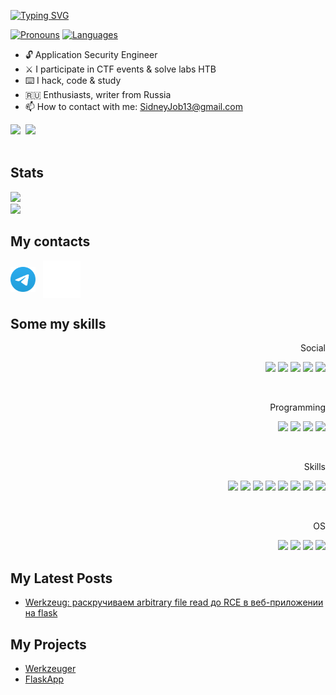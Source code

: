[![Typing SVG](https://readme-typing-svg.herokuapp.com?color=%2336BCF7&lines=Hi%20all!%20I%20am%20SidneyJob)](https://sidneyjob.ru)


[![ Pronouns ](https://img.shields.io/badge/[%20He%20/%20His%20]-informational?style=flat-square&color=eeeeee)]()
[![ Languages ](https://img.shields.io/badge/[%20RU%20|%20EN%20]-informational?style=flat-square&color=eeeeee)]()


- 🔓 Application Security Engineer
- ⚔️ I participate in CTF events & solve labs HTB
- ⌨️ I hack, code & study
- 🇷🇺 Enthusiasts, writer from Russia 
- 📫 How to contact with me: SidneyJob13@gmail.com


<div align=left class="CV">
	<a href="https://sidneyjob.ru"><img src="https://img.shields.io/badge/CV%20[EN]-informational?style=for-the-badge&color=808080"/></a>&nbsp;
	<a href="https://sidneyjob.ru"><img src="https://img.shields.io/badge/CV%20[RU]-informational?style=for-the-badge&color=808080"/></a>
</div>&nbsp;



## Stats
<div>
    <div align=left>
        <a href="https://github.com/SidneyJob"><img src="https://github-readme-stats.vercel.app/api?username=SidneyJob&theme=dark"/></a>&nbsp;
    </div>
    <div align=left>
        <a href="https://github.com/SidneyJob"><img src="https://github-readme-stats.vercel.app/api/top-langs/?username=SidneyJob&theme=dark"/></a>&nbsp;
    </div>
</div>


## My contacts
<div>
	<p align="left" class="Contact">
		<a href="https://t.me/SidneyJob" target="blank"><img align="center" src="./static/Telegram.svg" alt="SidneyJob" height="40" width="40" /></a>
		&nbsp;
		<a href="https://habr.com/ru/users/SidneyJob/posts/" target="blank"><img align="center" src="./static/habr.svg" alt="SidneyJob" height="60" width="60" /></a>
		&nbsp;
	</p>
</div>


## Some my skills
<div align=right>
	<p>Social</p>
	<a href="https://sidneyjob.ru"><img src="https://img.shields.io/badge/nginx-%23009639.svg?style=for-the-badge&logo=nginx&logoColor=white"></a>
	<a href="https://github.com/SidneyJob"><img src="https://img.shields.io/badge/github-%23121011.svg?style=for-the-badge&logo=github&logoColor=white"></a>
	<a href="https://t.me/SidneyJob"><img src="https://img.shields.io/badge/Telegram-2CA5E0?style=for-the-badge&logo=telegram&logoColor=white"></a>
	<a href="https://twitter.com/SidneyJob13"><img src="https://img.shields.io/badge/Twitter-%231DA1F2.svg?style=for-the-badge&logo=Twitter&logoColor=white"></a>
	<a href="mailto:SidneyJob13@gmail.com"><img src="https://img.shields.io/badge/Gmail-D14836?style=for-the-badge&logo=gmail&logoColor=white"></a>
	<p>&nbsp;</p>
	<p>Programming</p>
	<a href="https://sidneyjob.ru"><img src="https://img.shields.io/badge/python-3670A0?style=for-the-badge&logo=python&logoColor=ffdd54"></a>
	<a href="https://sidneyjob.ru"><img src="https://img.shields.io/badge/php-%23777BB4.svg?style=for-the-badge&logo=php&logoColor=white"></a>
	<a href="https://github.com/SidneyJob"><img src="https://img.shields.io/badge/c-%2300599C.svg?style=for-the-badge&logo=c&logoColor=white"></a>
	<a href="https://github.com/SidneyJob"><img src="https://img.shields.io/badge/javascript-%23323330.svg?style=for-the-badge&logo=javascript&logoColor=%23F7DF1E"></a>
	<p>&nbsp;</p>
	<p>Skills</p>
	<a href="https://sidneyjob.ru"><img src="https://img.shields.io/badge/docker-%230db7ed.svg?style=for-the-badge&logo=docker&logoColor=white"></a>
	<a href=""><img src="https://img.shields.io/badge/JWT-black?style=for-the-badge&logo=JSON%20web%20tokens"></a>
	<a href=""><img src="https://img.shields.io/badge/jinja-white.svg?style=for-the-badge&logo=jinja&logoColor=black"></a>
	<a href=""><img src="https://img.shields.io/badge/flask-%23000.svg?style=for-the-badge&logo=flask&logoColor=white"></a>
	<a href=""><img src="https://img.shields.io/badge/chatGPT-74aa9c?style=for-the-badge&logo=openai&logoColor=white"></a>
	<a href=""><img src="https://img.shields.io/badge/jenkins-%232C5263.svg?style=for-the-badge&logo=jenkins&logoColor=white"></a>
	<a href=""><img src="https://img.shields.io/badge/git-%23F05033.svg?style=for-the-badge&logo=git&logoColor=white"></a>
	<a href=""><img src="https://img.shields.io/badge/Gitea-34495E?style=for-the-badge&logo=gitea&logoColor=5D9425"></a>
	<p>&nbsp;</p>
	<p>OS</p>
	<a href=""><img src="https://img.shields.io/badge/Kali-268BEE?style=for-the-badge&logo=kalilinux&logoColor=white"></a>
	<a href=""><img src="https://img.shields.io/badge/Debian-D70A53?style=for-the-badge&logo=debian&logoColor=white"></a>
	<a href=""><img src="https://img.shields.io/badge/Arch%20Linux-1793D1?logo=arch-linux&logoColor=fff&style=for-the-badge"></a>
	<a href=""><img src="https://img.shields.io/badge/Windows-0078D6?style=for-the-badge&logo=windows&logoColor=white"></a>
</div>



## My Latest Posts

- [Werkzeug: раскручиваем arbitrary file read до RCE в веб-приложении на flask](https://habr.com/ru/articles/738238/)


## My Projects

- [Werkzeuger](https://github.com/SidneyJob/Werkzeuger)
- [FlaskApp](https://github.com/SidneyJob/FlaskApp)




